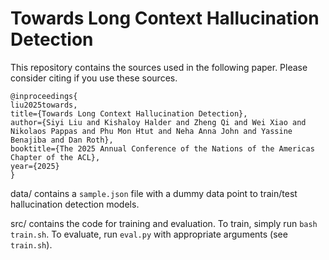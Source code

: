 # Towards Long Context Hallucination Detection

This repository contains the sources used in the following paper. Please consider citing if you use these sources.

```
@inproceedings{
liu2025towards,
title={Towards Long Context Hallucination Detection},
author={Siyi Liu and Kishaloy Halder and Zheng Qi and Wei Xiao and Nikolaos Pappas and Phu Mon Htut and Neha Anna John and Yassine Benajiba and Dan Roth},
booktitle={The 2025 Annual Conference of the Nations of the Americas Chapter of the ACL},
year={2025}
}
```

data/ contains a `sample.json` file with a dummy data point to train/test hallucination detection models.

src/ contains the code for training and evaluation. To train, simply run `bash train.sh`. To evaluate, run `eval.py` with appropriate arguments (see `train.sh`).
